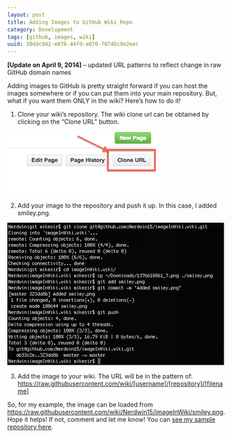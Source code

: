 ```yaml
---
layout: post
title: Adding Images to GitHub Wiki Repo 
category: Development
tags: [github, images, wiki]
uuid: 30ddc942-e876-44fd-a070-7074bc9e2eec
---
```



**[Update on April 9, 2014]** – updated URL patterns to reflect change in raw GitHub domain names

Adding images to GitHub is pretty straight forward if you can host the images somewhere or if you can put them into your main repository.  But, what if you want them ONLY in the wiki?  Here’s how to do it!

1. Clone your wiki’s repository.  The wiki clone url can be obtained by clicking on the “Clone URL” button.

<div class="text-center">
  <a href="/images/wikiImage-1.png"><img src="/images/wikiImage-1.png" alt="Clone URL button on Wiki page" /></a>
</div>

2. Add your image to the repository and push it up.  In this case, I added smiley.png.

<div class="text-center">
  <a href="/images/wikiImage-2.png"><img src="/images/wikiImage-2.png" alt="Clone repo, add image, commit, and push" /></a>
</div>

3. Add the image to your wiki.  The URL will be in the pattern of: https://raw.githubusercontent.com/wiki/[username]/[repository]/[filename]

So, for my example, the image can be loaded from https://raw.githubusercontent.com/wiki/Nerdwin15/imageInWiki/smiley.png.
Hope it helps!  If not, comment and let me know!  You can [see my sample repository here](https://github.com/Nerdwin15/imageInWiki-demo).

